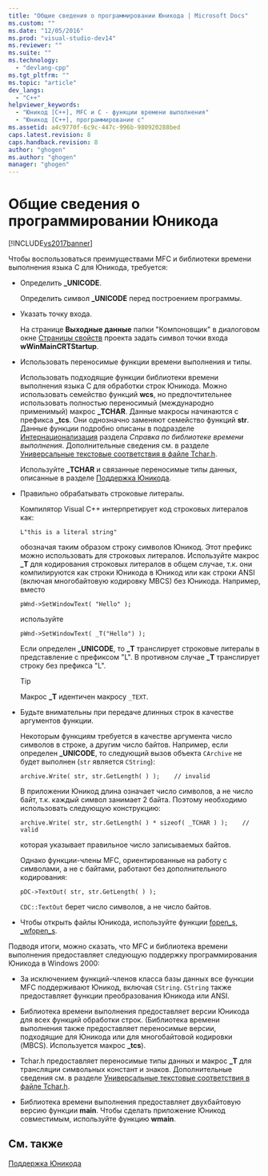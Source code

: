 ```yaml
---
title: "Общие сведения о программировании Юникода | Microsoft Docs"
ms.custom: ""
ms.date: "12/05/2016"
ms.prod: "visual-studio-dev14"
ms.reviewer: ""
ms.suite: ""
ms.technology: 
  - "devlang-cpp"
ms.tgt_pltfrm: ""
ms.topic: "article"
dev_langs: 
  - "C++"
helpviewer_keywords: 
  - "Юникод [C++], MFC и C - функции времени выполнения"
  - "Юникод [C++], программирование с"
ms.assetid: a4c9770f-6c9c-447c-996b-980920288bed
caps.latest.revision: 8
caps.handback.revision: 8
author: "ghogen"
ms.author: "ghogen"
manager: "ghogen"
---
```

# Общие сведения о программировании Юникода
[!INCLUDE[vs2017banner](../assembler/inline/includes/vs2017banner.md)]

Чтобы воспользоваться преимуществами MFC и библиотеки времени выполнения языка C для Юникода, требуется:  
  
-   Определить **\_UNICODE**.  
  
     Определить символ **\_UNICODE** перед построением программы.  
  
-   Указать точку входа.  
  
     На странице **Выходные данные** папки "Компоновщик" в диалоговом окне [Страницы свойств](../ide/property-pages-visual-cpp.md) проекта задать символ точки входа **wWinMainCRTStartup**.  
  
-   Использовать переносимые функции времени выполнения и типы.  
  
     Использовать подходящие функции библиотеки времени выполнения языка С для обработки строк Юникода.  Можно использовать семейство функций **wcs**, но предпочтительнее использовать полностью переносимый \(международно применимый\) макрос **\_TCHAR**.  Данные макросы начинаются с префикса **\_tcs**. Они однозначно заменяют семейство функций **str**.  Данные функции подробно описаны в подразделе [Интернационализация](../c-runtime-library/internationalization.md) раздела *Справка по библиотеке времени выполнения*.  Дополнительные сведения см. в разделе [Универсальные текстовые соответствия в файле Tchar.h](../Topic/Generic-Text%20Mappings%20in%20Tchar.h.md).  
  
     Используйте **\_TCHAR** и связанные переносимые типы данных, описанные в разделе [Поддержка Юникода](../text/support-for-unicode.md).  
  
-   Правильно обрабатывать строковые литералы.  
  
     Компилятор Visual C\+\+ интерпретирует код строковых литералов как:  
  
    ```  
    L"this is a literal string"  
    ```  
  
     обозначая таким образом строку символов Юникод.  Этот префикс можно использовать для строковых литералов.  Используйте макрос **\_T** для кодирования строковых литералов в общем случае, т.к. они компилируются как строки Юникода в Юникод или как строки ANSI \(включая многобайтовую кодировку MBCS\) без Юникода.  Например, вместо  
  
    ```  
    pWnd->SetWindowText( "Hello" );  
    ```  
  
     используйте  
  
    ```  
    pWnd->SetWindowText( _T("Hello") );  
    ```  
  
     Если определен **\_UNICODE**, то **\_T** транслирует строковые литералы в представление с префиксом "L". В противном случае **\_T** транслирует строку без префикса "L".  
  
    > [!TIP]
    >  Макрос **\_T** идентичен макросу `_TEXT`.  
  
-   Будьте внимательны при передаче длинных строк в качестве аргументов функции.  
  
     Некоторым функциям требуется в качестве аргумента число символов в строке, а другим число байтов.  Например, если определен **\_UNICODE**, то следующий вызов объекта `CArchive` не будет выполнен \(`str` является `CString`\):  
  
    ```  
    archive.Write( str, str.GetLength( ) );    // invalid  
    ```  
  
     В приложении Юникод длина означает число символов, а не число байт, т.к. каждый символ занимает 2 байта.  Поэтому необходимо использовать следующую конструкцию:  
  
    ```  
    archive.Write( str, str.GetLength( ) * sizeof( _TCHAR ) );    // valid  
    ```  
  
     которая указывает правильное число записываемых байтов.  
  
     Однако функции\-члены MFC, ориентированные на работу с символами, а не с байтами, работают без дополнительного кодирования:  
  
    ```  
    pDC->TextOut( str, str.GetLength( ) );  
    ```  
  
     `CDC::TextOut` берет число символов, а не число байтов.  
  
-   Чтобы открыть файлы Юникода, используйте функции [fopen\_s, \_wfopen\_s](../c-runtime-library/reference/fopen-s-wfopen-s.md).  
  
 Подводя итоги, можно сказать, что MFC и библиотека времени выполнения предоставляет следующую поддержку программирования Юникода в Windows 2000:  
  
-   За исключением функций\-членов класса базы данных все функции MFC поддерживают Юникод, включая `CString`.  `CString` также предоставляет функции преобразования Юникода или ANSI.  
  
-   Библиотека времени выполнения предоставляет версии Юникода для всех функций обработки строк. \(Библиотека времени выполнения также предоставляет переносимые версии, подходящие для Юникода или для многобайтовой кодировки \(MBCS\).  Используется макрос **\_tcs**\).  
  
-   Tchar.h предоставляет переносимые типы данных и макрос **\_T** для трансляции символьных констант и знаков.  Дополнительные сведения см. в разделе [Универсальные текстовые соответствия в файле Tchar.h](../Topic/Generic-Text%20Mappings%20in%20Tchar.h.md).  
  
-   Библиотека времени выполнения предоставляет двухбайтовую версию функции **main**.  Чтобы сделать приложение Юникод совместимым, используйте функцию **wmain**.  
  
## См. также  
 [Поддержка Юникода](../text/support-for-unicode.md)